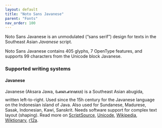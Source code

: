 ```yaml
---
layout: default
title: "Noto Sans Javanese"
parent: "Fonts"
nav_order: 100
---
```

Noto Sans Javanese is an unmodulated (“sans serif”) design for texts in the Southeast Asian _Javanese_ script. 

Noto Sans Javanese contains 405 glyphs, 7 OpenType features, and supports 99 characters from the Unicode block Javanese.


### Supported writing systems


#### Javanese

Javanese (Aksara Jawa, <span class='autonym'>ꦄꦏ꧀ꦱꦫꦗꦮ</span>) is a Southeast Asian abugida, written left-to-right. Used since the 15h century for the Javanese language on the Indonesian island of Java. Also used for Sundanese, Madurese, Sasak, Indonesian, Kawi, Sanskrit. Needs software support for complex text layout (shaping). Read more on [ScriptSource](https://scriptsource.org/scr/Java), [Unicode](https://www.unicode.org/versions/Unicode13.0.0/ch17.pdf#G27153), [Wikipedia](https://en.wikipedia.org/wiki/ISO_15924:Java), [Wiktionary](https://en.wiktionary.org/wiki/Category:Javanese_script), [r12a](https://r12a.github.io/scripts/links?iso=Java).

